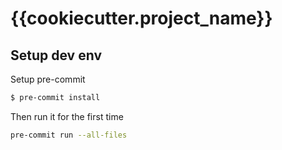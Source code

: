 # {{cookiecutter.project_name}}

## Setup dev env

Setup pre-commit

```bash
$ pre-commit install
```

Then run it for the first time

```bash
pre-commit run --all-files
```
